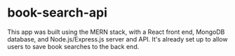 # book-search-api
This app was built using the MERN stack, with a React front end, MongoDB database, and Node.js/Express.js server and API. It's already set up to allow users to save book searches to the back end.

